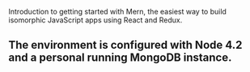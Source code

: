 Introduction to getting started with Mern, the easiest way to build isomorphic JavaScript apps using React and Redux. 

## The environment is configured with Node 4.2 and a personal running MongoDB instance.
